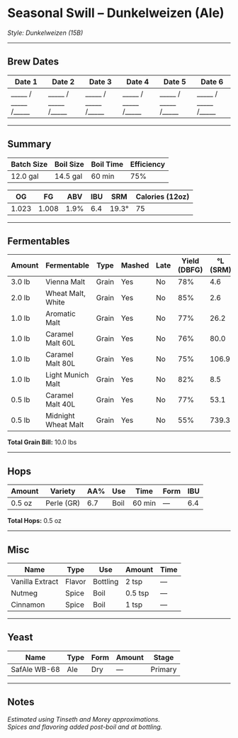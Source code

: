 # Seasonal Swill – Dunkelweizen (Ale)
*Style: Dunkelweizen (15B)*  

---

## Brew Dates
| Date 1 | Date 2 | Date 3 | Date 4 | Date 5 | Date 6 |
|--------|--------|--------|--------|--------|--------|
| _____ / _____ /_____ | _____ / _____ /_____ | _____ / _____ /_____ | _____ / _____ /_____ | _____ / _____ /_____ | _____ / _____ /_____ |  

---

## Summary
| Batch Size | Boil Size | Boil Time | Efficiency |
|-------------|------------|------------|-------------|
| 12.0 gal    | 14.5 gal   | 60 min     | 75%         |

| OG     | FG     | ABV  | IBU | SRM  | Calories (12oz) |
|--------|--------|------|------|------|-----------------|
| 1.023  | 1.008  | 1.9% | 6.4  | 19.3° | 75              |

---

## Fermentables
| Amount  | Fermentable                   | Type  | Mashed | Late | Yield (DBFG) | °L (SRM) |
|----------|-------------------------------|-------|--------|------|---------------|-----------|
| 3.0 lb   | Vienna Malt                   | Grain | Yes    | No   | 78%           | 4.6       |
| 2.0 lb   | Wheat Malt, White             | Grain | Yes    | No   | 85%           | 2.6       |
| 1.0 lb   | Aromatic Malt                 | Grain | Yes    | No   | 77%           | 26.2      |
| 1.0 lb   | Caramel Malt 60L              | Grain | Yes    | No   | 76%           | 80.0      |
| 1.0 lb   | Caramel Malt 80L              | Grain | Yes    | No   | 75%           | 106.9     |
| 1.0 lb   | Light Munich Malt             | Grain | Yes    | No   | 82%           | 8.5       |
| 0.5 lb   | Caramel Malt 40L              | Grain | Yes    | No   | 77%           | 53.1      |
| 0.5 lb   | Midnight Wheat Malt           | Grain | Yes    | No   | 55%           | 739.3     |

**Total Grain Bill:** 10.0 lbs  

---

## Hops
| Amount | Variety   | AA%  | Use  | Time     | Form   | IBU |
|---------|-----------|------|------|----------|--------|-----|
| 0.5 oz  | Perle (GR) | 6.7  | Boil | 60 min   | —      | 6.4 |

**Total Hops:** 0.5 oz  

---

## Misc
| Name            | Type   | Use       | Amount | Time  |
|-----------------|--------|------------|--------|-------|
| Vanilla Extract | Flavor | Bottling   | 2 tsp  | —     |
| Nutmeg          | Spice  | Boil       | 0.5 tsp | —     |
| Cinnamon        | Spice  | Boil       | 1 tsp  | —     |

---

## Yeast
| Name         | Type | Form | Amount | Stage   |
|---------------|------|------|--------|----------|
| SafAle WB-68  | Ale  | Dry  | —      | Primary  |

---

## Notes
*Estimated using Tinseth and Morey approximations.*  
*Spices and flavoring added post-boil and at bottling.*
